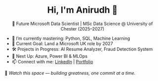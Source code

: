 <h1 align="center">Hi, I'm Anirudh 👋</h1>
<p align="center">
🎯 Future Microsoft Data Scientist | MSc Data Science @ University of Chester (2025–2027)
</p>

- 🌱 I’m currently mastering: Python, SQL, Machine Learning
- 🧠 Current Goal: Land a Microsoft UK role by 2027
- 🛠 Projects in Progress: AI Resume Analyzer, Fraud Detection System
- 🔭 Next Up: Azure, Power BI & MLOps
- 📫 Connect with me: [LinkedIn](https://www.linkedin.com/in/ramisetti-anirudh/) | [Portfolio](https://anirudhramisetti.lovable.app/)

📌 *Watch this space — building greatness, one commit at a time.*
